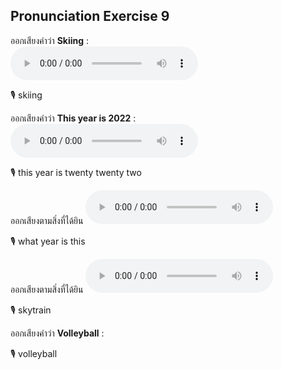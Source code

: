 ## Pronunciation Exercise 9

ออกเสียงคำว่า **Skiing** :  
**![](/media/audio/skiing.mp3)** 

🎙️ skiing

ออกเสียงคำว่า **This year is 2022** :  
**![](/media/audio/This%20year%20is%202022.mp3)** 

🎙️ this year is twenty twenty two

ออกเสียงตามสิ่งที่ได้ยิน **![](/media/audio/What%20year%20is%20this.mp3)** 

🎙️ what year is this

ออกเสียงตามสิ่งที่ได้ยิน **![](/media/audio/sky%20train.mp3)** 

🎙️ skytrain

ออกเสียงคำว่า **Volleyball** :

🎙️ volleyball
